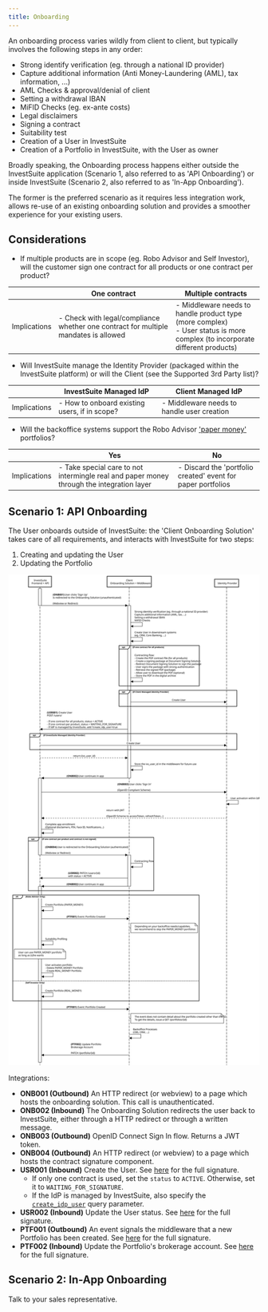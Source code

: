 ```yaml
---
title: Onboarding
---
```


An onboarding process varies wildly from client to client, but typically involves the following steps in any order:

* Strong identify verification (eg. through a national ID provider)
* Capture additional information (Anti Money-Laundering (AML), tax information, ...)
* AML Checks & approval/denial of client
* Setting a withdrawal IBAN
* MiFID Checks (eg. ex-ante costs)
* Legal disclaimers
* Signing a contract
* Suitability test
* Creation of a User in InvestSuite
* Creation of a Portfolio in InvestSuite, with the User as owner

Broadly speaking, the Onboarding process happens either outside the InvestSuite application (Scenario 1, also referred to as 'API Onboarding') or inside InvestSuite (Scenario 2, also referred to as 'In-App Onboarding').

The former is the preferred scenario as it requires less integration work, allows re-use of an existing onboarding solution and provides a smoother experience for your existing users.

## Considerations

- If multiple products are in scope (eg. Robo Advisor and Self Investor), will the customer sign one contract for all products or one contract per product?

|  | One contract | Multiple contracts |
|---|---|---|
| Implications | - Check with legal/compliance whether one contract for multiple mandates is allowed | - Middleware needs to handle product type (more complex) <br> - User status is more complex (to incorporate different products) |

- Will InvestSuite manage the Identity Provider (packaged within the InvestSuite platform) or will the Client (see the Supported 3rd Party list)? <!-- TODO Add Link -->

|  | InvestSuite Managed IdP | Client Managed IdP |
|---|---|---|
| Implications | - How to onboard existing users, if in scope? | - Middleware needs to handle user creation  |

- Will the backoffice systems support the Robo Advisor ['paper money'](../getting_started/glossary.md#money) portfolios?

|  | Yes | No |
|---|---|---|
| Implications | - Take special care to not intermingle real and paper money through the integration layer | - Discard the 'portfolio created' event for paper portfolios |

## Scenario 1: API Onboarding

The User onboards outside of InvestSuite: the 'Client Onboarding Solution' takes care of all requirements, and interacts with InvestSuite for two steps:

1. Creating and updating the User
2. Updating the Portfolio

![onboarding_signup](onboarding.svg)

Integrations:

- **ONB001 (Outbound)** An HTTP redirect (or webview) to a page which hosts the onboarding solution. This call is unauthenticated.
- **ONB002 (Inbound)** The Onboarding Solution redirects the user back to InvestSuite, either through a HTTP redirect or through a written message.
- **ONB003 (Outbound)** OpenID Connect Sign In flow. Returns a JWT token.
- **ONB004 (Outbound)** An HTTP redirect (or webview) to a page which hosts the contract signature component.
- **USR001 (Inbound)** Create the User. See [here](users.md#create-a-user) for the full signature. 
    - If only one contract is used, set the `status` to `ACTIVE`. Otherwise, set it to `WAITING_FOR_SIGNATURE`. 
    - If the IdP is managed by InvestSuite, also specify the [`create_idp_user`](users.md#create-a-login) query parameter.
- **USR002 (Inbound)** Update the User status. See [here](users.md#update-the-status) for the full signature.
- **PTF001 (Outbound)** An event signals the middleware that a new Portfolio has been created. See [here](events.md#creation) for the full signature.
- **PTF002 (Inbound)** Update the Portfolio's brokerage account. See [here](portfolios.md#update-the-brokerage-account) for the full signature.

## Scenario 2: In-App Onboarding

Talk to your sales representative.